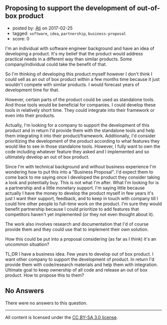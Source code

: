 ## Proposing to support the development of out-of-box product

- posted by: [Ati](https://stackexchange.com/users/10331125/ati) on 2017-02-25
- tagged: `software`, `idea`, `partnership`, `business-proposal`
- score: 0

<p>I'm an individual with software engineer background and have an idea of developing a product. It's my belief that the product would address practical needs in a different way than similar products. Some company/individual could take the benefit of that.</p>

<p>So I'm thinking of developing this product myself however I don't think I could sell as an out of box product within a few months time because it just wouldn't compete with similar products. I would forecast years of development time for that.</p>

<p>However, certain parts of the product could be used as standalone tools. And those tools would be beneficial for companies. I could develop these tools in relatively short time. They could integrate into their framework or even into their products.</p>

<p>Actually, I'm looking for a company to support the development of this product and in return I'd provide them with the standalone tools and help them integrating it into their product/framework. Additionally, I'd consider prioritizing the development of the product according to what features they would like to see in those standalone tools. However, I fully want to own the code including whatever feature they asked and I implemented and so ultimately develop an out of box product.</p>

<p>Since I'm with technical background and without business experience I'm wondering how to put this into a "Business Proposal". I'd expect them to come back to me saying once I developed the product they consider taking a look and potentially buy. This is not what I'm after. What I'm looking for is a partnership and a little monetary support. I'm saying little because actually I have the money to develop the product myself in few years it's just I want their support,  feedback, and to keep in touch with company till I could hire other people to full-time work on the product. I'm sure they would benefit partnership because I could prioritize to add features that competitors haven't yet implemented (or they not even thought about it).</p>

<p>The work also involves research and documentation that I'd of course provide them and they could use that to implement their own solution.</p>

<p>How this could be put into a proposal considering (as far as I think) it's an uncommon situation?</p>

<p>TL;DR I have a business idea. Few years to develop out of box product. I want other company to support the development of product. In return I'd provide them with code/research materials and help them with integration. Ultimate goal to keep ownership of all code and release an out of box product. How to propose this to them?</p>


## No Answers

There were no answers to this question.


---

All content is licensed under the [CC BY-SA 3.0 license](https://creativecommons.org/licenses/by-sa/3.0/).
